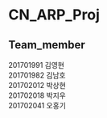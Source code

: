 # CN_ARP_Proj
## Team_member  
201701991 김영현  
201701982 김남호  
201702012 박상현  
201702018 박지우  
201702041 오홍기  
